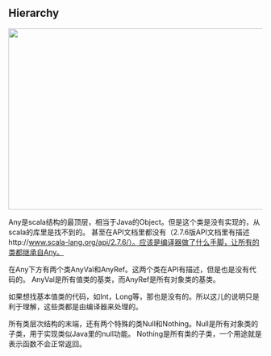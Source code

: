 ## Hierarchy

<a href="http://snowriver.org/blog/wp-content/uploads/2011/03/scala_hierarchy.png">
<img src="http://snowriver.org/blog/wp-content/uploads/2011/03/scala_hierarchy.png" alt="" title="scala_hierarchy" width="530" height="360" class="aligncenter size-full wp-image-482" /></a>

Any是scala结构的最顶层，相当于Java的Object。但是这个类是没有实现的，从scala的库里是找不到的。
甚至在API文档里都没有（2.7.6版API文档里有描述http://www.scala-lang.org/api/2.7.6/）。应该是编译器做了什么手脚，让所有的类都继承自Any。

在Any下方有两个类AnyVal和AnyRef。这两个类在API有描述，但是也是没有代码的。
AnyVal是所有值类的基类，而AnyRef是所有对象类的基类。

如果想找基本值类的代码，如Int，Long等，那也是没有的。所以这儿的说明只是利于理解，这些类都是由编译器来处理的。

所有类层次结构的末端，还有两个特殊的类Null和Nothing。Null是所有对象类的子类，用于实现类似Java里的null功能。
Nothing是所有类的子类，一个用途就是表示函数不会正常返回。